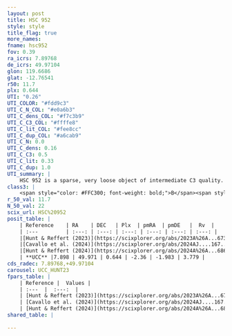 ```yaml
---
layout: post
title: HSC 952
style: style
title_flag: true
more_names: 
fname: hsc952
fov: 0.39
ra_icrs: 7.89768
de_icrs: 49.97104
glon: 119.6686
glat: -12.76541
r50: 11.7
plx: 0.644
UTI: "0.26"
UTI_COLOR: "#fdd9c3"
UTI_C_N_COL: "#e0a6b3"
UTI_C_dens_COL: "#f7c3b9"
UTI_C_C3_COL: "#ffffe8"
UTI_C_lit_COL: "#fee8cc"
UTI_C_dup_COL: "#a6cab9"
UTI_C_N: 0.0
UTI_C_dens: 0.16
UTI_C_C3: 0.5
UTI_C_lit: 0.33
UTI_C_dup: 1.0
UTI_summary: |
    HSC 952 is a sparse, very loose object of intermediate C3 quality. It was recently reported in the literature.<br><br><span style="color: #99180f; font-weight: bold;">Warning: </span>contains less than 25 stars with <i>P>0.5</i> estimated.
class3: |
    <span style="color: #FFC300; font-weight: bold;">B</span><span style="color: #FFC300; font-weight: bold;">B</span>
r_50_val: 11.7
N_50_val: 22
scix_url: HSC%20952
posit_table: |
    | Reference    | RA    | DEC   | Plx  | pmRA  | pmDE   |  Rv  |
    | :---         | :---: | :---: | :---: | :---: | :---: | :---: |
    |[Hunt & Reffert (2023)](https://scixplorer.org/abs/2023A%26A...673A.114H) | 7.832 | 50.058 | 0.637 | -2.378 | -1.982 | 3.814 |
    |[Cavallo et al. (2024)](https://scixplorer.org/abs/2024AJ....167...12C) | 8.099 | 49.991 | 0.642 | -- | -- | -- |
    |[Hunt & Reffert (2024)](https://scixplorer.org/abs/2024A%26A...686A..42H) | 7.832 | 50.058 | 0.637 | -2.378 | -1.982 | 3.814 |
    | **UCC** |7.898 | 49.971 | 0.644 | -2.36 | -1.983 | 3.779 | 
cds_radec: 7.89768,+49.97104
carousel: UCC_HUNT23
fpars_table: |
    | Reference |  Values |
    | :---  |  :---:  |
    | [Hunt & Reffert (2023)](https://scixplorer.org/abs/2023A%26A...673A.114H) | `AV50=0.233, diffAV50=0.737, MOD50=10.878, logAge50=8.256` |
    | [Cavallo et al. (2024)](https://scixplorer.org/abs/2024AJ....167...12C) | `AV50=0.51, dMod50=10.92, logAge50=8.35, [Fe/H]50=0.03` |
    | [Hunt & Reffert (2024)](https://scixplorer.org/abs/2024A%26A...686A..42H) | `MassJ=88.0350` |
shared_table: |
    
---
```

